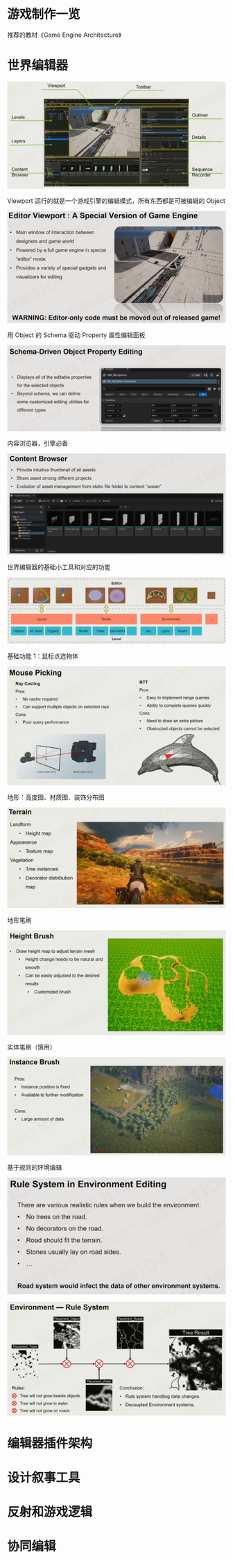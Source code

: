 # 游戏制作一览

推荐的教材《Game Engine Architecture》

# 世界编辑器

![](attachments/Pasted%20image%2020220820013132.png)

Viewport 运行的就是一个游戏引擎的编辑模式，所有东西都是可被编辑的 Object

![](attachments/Pasted%20image%2020220820013701.png)

用 Object 的 Schema 驱动 Property 属性编辑面板

![](attachments/Pasted%20image%2020220820014143.png)

内容浏览器，引擎必备

![](attachments/Pasted%20image%2020220820014223.png)

世界编辑器的基础小工具和对应的功能

![](attachments/Pasted%20image%2020220820014704.png)

基础功能 1：鼠标点选物体

![](attachments/Pasted%20image%2020220820014926.png)

地形：高度图、材质图、装饰分布图

![](attachments/Pasted%20image%2020220820015958.png)

地形笔刷

![](attachments/Pasted%20image%2020220820020040.png)

实体笔刷（慎用）

![](attachments/Pasted%20image%2020220820020100.png)

基于规则的环境编辑

![](attachments/Pasted%20image%2020220820020128.png)

![](attachments/Pasted%20image%2020220820020512.png)

# 编辑器插件架构

# 设计叙事工具

# 反射和游戏逻辑

# 协同编辑
